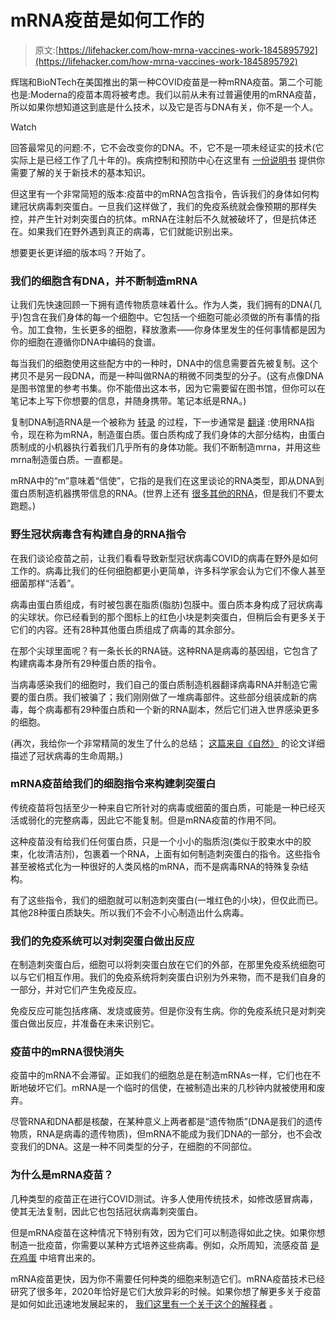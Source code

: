 # mRNA疫苗是如何工作的

> 原文:[https://lifehacker.com/how-mrna-vaccines-work-1845895792](https://lifehacker.com/how-mrna-vaccines-work-1845895792)

辉瑞和BioNTech在美国推出的第一种COVID疫苗是一种mRNA疫苗。第二个可能也是:Moderna的疫苗本周将被考虑。我们以前从未有过普遍使用的mRNA疫苗，所以如果你想知道这到底是什么技术，以及它是否与DNA有关，你不是一个人。

Watch

回答最常见的问题:不，它不会改变你的DNA。不，它不是一项未经证实的技术(它实际上是已经工作了几十年的)。疾病控制和预防中心在这里有 [一份说明书](https://www.cdc.gov/coronavirus/2019-ncov/vaccines/different-vaccines/mrna.html) 提供你需要了解的关于新技术的基本知识。

但这里有一个非常简短的版本:疫苗中的mRNA包含指令，告诉我们的身体如何构建冠状病毒刺突蛋白。一旦我们这样做了，我们的免疫系统就会像预期的那样失控，并产生针对刺突蛋白的抗体。mRNA在注射后不久就被破坏了，但是抗体还在。如果我们在野外遇到真正的病毒，它们就能识别出来。

想要更长更详细的版本吗？开始了。

### 我们的细胞含有DNA，并不断制造mRNA

让我们先快速回顾一下拥有遗传物质意味着什么。作为人类，我们拥有的DNA(几乎)包含在我们身体的每一个细胞中。它包括一个细胞可能必须做的所有事情的指令。加工食物，生长更多的细胞，释放激素——你身体里发生的任何事情都是因为你的细胞在遵循你DNA中编码的食谱。

每当我们的细胞使用这些配方中的一种时，DNA中的信息需要首先被复制。这个拷贝不是另一段DNA，而是一种叫做RNA的稍微不同类型的分子。(这有点像DNA是图书馆里的参考书集。你不能借出这本书，因为它需要留在图书馆，但你可以在笔记本上写下你想要的信息，并随身携带。笔记本纸是RNA。)

复制DNA制造RNA是一个被称为 [转录](https://dnalc.cshl.edu/resources/3d/12-transcription-basic.html) 的过程，下一步通常是 [翻译](https://dnalc.cshl.edu/resources/3d/15-translation-basic.html) :使用RNA指令，现在称为mRNA，制造蛋白质。蛋白质构成了我们身体的大部分结构，由蛋白质制成的小机器执行着我们几乎所有的身体功能。我们不断制造mrna，并用这些mrna制造蛋白质。一直都是。

mRNA中的“m”意味着“信使”，它指的是我们在这里谈论的RNA类型，即从DNA到蛋白质制造机器携带信息的RNA。(世界上还有 [很多其他的RNA](https://en.wikipedia.org/wiki/List_of_RNAs)，但是我们不要太跑题。)

### **野生冠状病毒含有构建自身的RNA指令**

在我们谈论疫苗之前，让我们看看导致新型冠状病毒COVID的病毒在野外是如何工作的。病毒比我们的任何细胞都更小更简单，许多科学家会认为它们不像人甚至细菌那样“活着”。

病毒由蛋白质组成，有时被包裹在脂质(脂肪)包膜中。蛋白质本身构成了冠状病毒的尖球状。你已经看到的那个图标上的红色小块是刺突蛋白，但稍后会有更多关于它们的内容。还有28种其他蛋白质组成了病毒的其余部分。

在那个尖球里面呢？有一条长长的RNA链。这种RNA是病毒的基因组，它包含了构建病毒本身所有29种蛋白质的指令。

当病毒感染我们的细胞时，我们自己的蛋白质制造机器翻译病毒RNA并制造它需要的蛋白质。我们被骗了；我们刚刚做了一堆病毒部件。这些部分组装成新的病毒，每个病毒都有29种蛋白质和一个新的RNA副本，然后它们进入世界感染更多的细胞。

(再次，我给你一个非常精简的发生了什么的总结； [这篇来自《自然》](https://www.nature.com/articles/s41579-020-00468-6) 的论文详细描述了冠状病毒的生命周期。)

### mRNA疫苗给我们的细胞指令来构建刺突蛋白

传统疫苗将包括至少一种来自它所针对的病毒或细菌的蛋白质，可能是一种已经灭活或弱化的完整病毒，因此它不能复制。但是mRNA疫苗的作用不同。

这种疫苗没有给我们任何蛋白质，只是一个小小的脂质泡(类似于胶束水中的胶束，化妆清洁剂)，包裹着一个RNA，上面有如何制造刺突蛋白的指令。这些指令甚至被格式化为一种很好的人类风格的mRNA，而不是病毒RNA的特殊复杂结构。

有了这些指令，我们的细胞就可以制造刺突蛋白(一堆红色的小块)，但仅此而已。其他28种蛋白质缺失。所以我们不会不小心制造出什么病毒。

### 我们的免疫系统可以对刺突蛋白做出反应

在制造刺突蛋白后，细胞可以将刺突蛋白放在它们的外部，在那里免疫系统细胞可以与它们相互作用。我们的免疫系统将刺突蛋白识别为外来物，而不是我们自身的一部分，并对它们产生免疫反应。

免疫反应可能包括疼痛、发烧或疲劳。但是你没有生病。你的免疫系统只是对刺突蛋白做出反应，并准备在未来识别它。

### 疫苗中的mRNA很快消失

疫苗中的mRNA不会滞留。正如我们的细胞总是在制造mRNAs一样，它们也在不断地破坏它们。mRNA是一个临时的信使，在被制造出来的几秒钟内就被使用和废弃。

尽管RNA和DNA都是核酸，在某种意义上两者都是“遗传物质”(DNA是我们的遗传物质，RNA是病毒的遗传物质)，但mRNA不能成为我们DNA的一部分，也不会改变我们的DNA。这是一种不同类型的分子，在细胞的不同部位。

### 为什么是mRNA疫苗？

几种类型的疫苗正在进行COVID测试。许多人使用传统技术，如修改感冒病毒，使其无法复制，因此它也包括冠状病毒刺突蛋白。

但是mRNA疫苗在这种情况下特别有效，因为它们可以制造得如此之快。如果你想制造一批疫苗，你需要以某种方式培养这些病毒。例如，众所周知，流感疫苗 [是在鸡蛋](https://www.cdc.gov/flu/prevent/how-fluvaccine-made.htm) 中培育出来的。

mRNA疫苗更快，因为你不需要任何种类的细胞来制造它们。mRNA疫苗技术已经研究了很多年，2020年恰好是它们大放异彩的时候。如果你想了解更多关于疫苗是如何如此迅速地发展起来的， [我们这里有一个关于这个的解释者](https://lifehacker.com/how-they-made-a-vaccine-so-fast-1845880519) 。